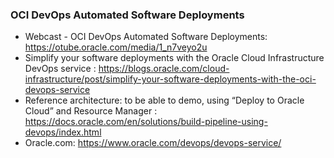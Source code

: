 ### OCI DevOps Automated Software Deployments
* Webcast - OCI DevOps Automated Software Deployments: https://otube.oracle.com/media/1_n7veyo2u
* Simplify your software deployments with the Oracle Cloud Infrastructure DevOps service : https://blogs.oracle.com/cloud-infrastructure/post/simplify-your-software-deployments-with-the-oci-devops-service
* Reference architecture: to be able to demo, using “Deploy to Oracle Cloud” and Resource Manager : https://docs.oracle.com/en/solutions/build-pipeline-using-devops/index.html
* Oracle.com: https://www.oracle.com/devops/devops-service/
